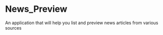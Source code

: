 # News_Preview
An application that will help you list and preview news articles from various sources 
